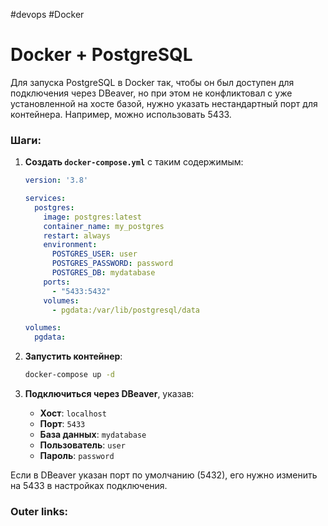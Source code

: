 #devops #Docker

# Docker + PostgreSQL

Для запуска PostgreSQL в Docker так, чтобы он был доступен для подключения через DBeaver, но при этом не конфликтовал с уже установленной на хосте базой, нужно указать нестандартный порт для контейнера. Например, можно использовать 5433.

### Шаги:
1. **Создать `docker-compose.yml`** с таким содержимым:
	```yaml
	version: '3.8'
	
	services:
	  postgres:
	    image: postgres:latest
	    container_name: my_postgres
	    restart: always
	    environment:
	      POSTGRES_USER: user
	      POSTGRES_PASSWORD: password
	      POSTGRES_DB: mydatabase
	    ports:
	      - "5433:5432"
	    volumes:
	      - pgdata:/var/lib/postgresql/data
	
	volumes:
	  pgdata:
	```

1. **Запустить контейнер**:

	```sh
	docker-compose up -d
	```

1. **Подключиться через DBeaver**, указав:
    - **Хост**: `localhost`
    - **Порт**: `5433`
    - **База данных**: `mydatabase`
    - **Пользователь**: `user`
    - **Пароль**: `password`

Если в DBeaver указан порт по умолчанию (5432), его нужно изменить на 5433 в настройках подключения.

### Outer links:

